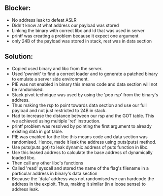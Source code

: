 ## Blocker:
* No address leak to defeat ASLR
* Didn't know at what address our payload was stored
* Linking the binary with correct libc and ld that was used in server
* printf was creating a problem because it expect one argument
* only 24B of the payload was stored in stack, rest was in data section

## Solution: 
* Copied used binary and libc from the server.
* Used 'pwninit' to find a correct loader and to generate a patched binary to emulate a server side environment.
* PIE was not enabled in binary this means code and data section will not be randomised.
* Stack pivot technique was used by using the 'pop rsp' from the binary's address. 
* Thus making the rsp to point towards data section and use our full payload and not just restricted to 24B in stack.
* Had to increase the distance between our rsp and the GOT table. This we achieved using multiple 'ret' instruction.
* printf problem was resolved by pointing the first argument to already existing data in got table.
* PIE was enabled for the libc this means code and data section was randomised. Hence, made it leak the address using puts(puts) method.
* Use puts(puts.got) to leak dynamic address of puts function in libc.
* Use this leaked address to calculate the base address of dynamically loaded libc.
* Then call any other libc's functions 
* Called 'read' syscall and stored the name of the flag's filename in a particular address in binary's data section
* Because the 'data' address was not randomised we can hardcode the address in the exploit. Thus, making it similar (in a loose sense) to address leak. 

